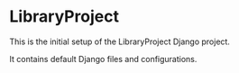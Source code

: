 # LibraryProject

This is the initial setup of the LibraryProject Django project.

It contains default Django files and configurations.
